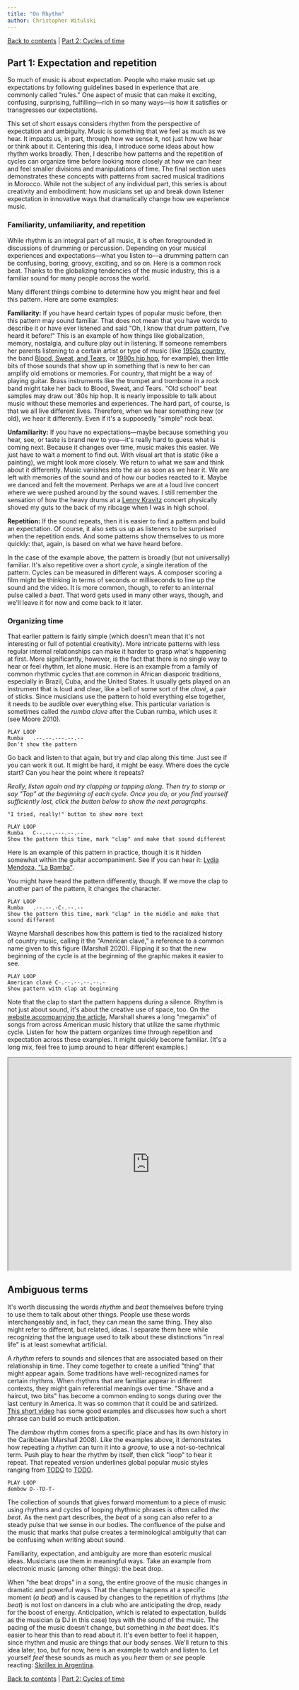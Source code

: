 ```yaml
---
title: "On Rhythm"
author: Christopher Witulski
---
```

[Back to contents](index.html) | [Part 2: Cycles of time](part2.html)

## Part 1: Expectation and repetition

So much of music is about expectation. People who make music set up expectations by following guidelines based in experience that are commonly called "rules." One aspect of music that can make it exciting, confusing, surprising, fulfilling—rich in so many ways—is how it satisfies or transgresses our expectations.

This set of short essays considers rhythm from the perspective of expectation and ambiguity. Music is something that we feel as much as we hear. It impacts us, in part, through how we sense it, not just how we hear or think about it. Centering this idea, I introduce some ideas about how rhythm works broadly. Then, I describe how patterns and the repetition of cycles can organize time before looking more closely at how we can hear and feel smaller divisions and manipulations of time. The final section uses demonstrates these concepts with patterns from sacred musical traditions in Morocco. While not the subject of any individual part, this series is about creativity and embodiment: how musicians set up and break down listener expectation in innovative ways that dramatically change how we experience music.

### Familiarity, unfamiliarity, and repetition

While rhythm is an integral part of all music, it is often foregrounded in discussions of drumming or percussion. Depending on your musical experiences and expectations—what you listen to—a drumming pattern can be confusing, boring, groovy, exciting, and so on. Here is a common rock beat. Thanks to the globalizing tendencies of the music industry, this is a familiar sound for many people across the world.

<div id="example1" class="example"></div>

Many different things combine to determine how you might hear and feel this pattern. Here are some examples:

**Familiarity:** If you have heard certain types of popular music before, then this pattern may sound familiar. That does not mean that you have words to describe it or have ever listened and said "Oh, I know that drum pattern, I've heard it before!" This is an example of how things like globalization, memory, nostalgia, and culture play out in listening. If someone remembers her parents listening to a certain artist or type of music (like [1950s country](https://www.youtube.com/watch?v=bjCoKslQOEs), the band [Blood, Sweat, and Tears](https://www.youtube.com/watch?v=P5jNJd7HRVU), or [1980s hip hop](https://www.youtube.com/watch?v=nyYqkRv0D5g), for example), then little bits of those sounds that show up in something that is new to her can amplify old emotions or memories. For country, that might be a way of playing guitar. Brass instruments like the trumpet and trombone in a rock band might take her back to Blood, Sweat, and Tears. "Old school" beat samples may draw out '80s hip hop. It is nearly impossible to talk about music without these memories and experiences. The hard part, of course, is that we all live different lives. Therefore, when we hear something new (or old), we hear it differently. Even if it's a supposedly "simple" rock beat.

**Unfamiliarity:** If you have no expectations—maybe because something you hear, see, or taste is brand new to you—it's really hard to guess what is coming next. Because it changes over time, music makes this easier. We just have to wait a moment to find out. With visual art that is static (like a painting), we might look more closely. We return to what we saw and think about it differently. Music vanishes into the air as soon as we hear it. We are left with memories of the sound and of how our bodies reacted to it. Maybe we danced and felt the movement. Perhaps we are at a loud live concert where we were pushed around by the sound waves. I still remember the sensation of how the heavy drums at a [Lenny Kravitz](https://www.youtube.com/watch?v=8LhCd1W2V0Q) concert physically shoved my guts to the back of my ribcage when I was in high school.

**Repetition:** If the sound repeats, then it is easier to find a pattern and build an expectation. Of course, it also sets us up as listeners to be surprised when the repetition ends. And some patterns show themselves to us more quickly: that, again, is based on what we have heard before.

In the case of the example above, the pattern is broadly (but not universally) familiar. It's also repetitive over a short *cycle*, a single iteration of the pattern. Cycles can be measured in different ways. A composer scoring a film might be thinking in terms of seconds or milliseconds to line up the sound and the video. It is more common, though, to refer to an internal pulse called a *beat*. That word gets used in many other ways, though, and we'll leave it for now and come back to it later.

### Organizing time

That earlier pattern is fairly simple (which doesn't mean that it's not interesting or full of potential creativity). More intricate patterns with less regular internal relationships can make it harder to grasp what's happening at first. More significantly, however, is the fact that there is no single way to hear or feel rhythm, let alone music. Here is an example from a family of common rhythmic cycles that are common in African diasporic traditions, especially in Brazil, Cuba, and the United States. It usually gets played on an instrument that is loud and clear, like a bell of some sort of the *clavé*, a pair of sticks. Since musicians use the pattern to hold everything else together, it needs to be audible over everything else. This particular variation is sometimes called the *rumba clave* after the Cuban rumba, which uses it (see Moore 2010).

```
PLAY LOOP
Rumba   .--.--.---.--.--
Don't show the pattern
```

Go back and listen to that again, but try and clap along this time. Just see if you can work it out. It might be hard, it might be easy. Where does the cycle start? Can you hear the point where it repeats?

*Really, listen again and try clapping or tapping along. Then try to stomp or say "Top" at the beginning of each cycle. Once you do, or you find yourself sufficiently lost, click the button below to show the next paragraphs.*

```
"I tried, really!" button to show more text
```

```
PLAY LOOP
Rumba   C--.--.---.--.--
Show the pattern this time, mark "clap" and make that sound different
```

Here is an example of this pattern in practice, though it is it hidden somewhat within the guitar accompaniment. See if you can hear it: [Lydia Mendoza, "La Bamba"](https://folkways.si.edu/lydia-mendoza/la-bamba-rumba/latin-world/music/track/smithsonian).

You might have heard the pattern differently, though. If we move the clap to another part of the pattern, it changes the character.

```
PLAY LOOP
Rumba   .--.--.-C-.--.--
Show the pattern this time, mark "clap" in the middle and make that sound different
```

Wayne Marshall describes how this pattern is tied to the racialized history of country music, calling it the "American clavé," a reference to a common name given to this figure (Marshall 2020). Flipping it so that the new beginning of the cycle is at the beginning of the graphic makes it easier to see.

```
PLAY LOOP
American clavé C-.--.--.--.--.-
Show pattern with clap at beginning
```

Note that the clap to start the pattern happens during a silence. Rhythm is not just about sound, it's about the creative use of space, too. On the [website accompanying the article](http://wayneandwax.com/?page_id=9315&fbclid=IwAR02xUOhjtC4fw-E6LOTQzcakI4o2IgKlkHmodg5FAbcr3X7qLmz-wS9FXk), Marshall shares a long "megamix" of songs from across American music history that utilize the same rhythmic cycle. Listen for how the pattern organizes time through repetition and expectation across these examples. It might quickly become familiar. (It's a long mix, feel free to jump around to hear different examples.)

<iframe src="https://drive.google.com/file/d/1LV177F0CTZGurJgswEOTURaUlxATigMy/preview" width="640" height="480"></iframe>

## Ambiguous terms

It's worth discussing the words *rhythm* and *beat* themselves before trying to use them to talk about other things. People use these words interchangeably and, in fact, they can mean the same thing. They also might refer to different, but related, ideas. I separate them here while recognizing that the language used to talk about these distinctions "in real life" is at least somewhat artificial.

A *rhythm* refers to sounds and silences that are associated based on their relationship in time. They come together to create a unified "thing" that might appear again. Some traditions have well-recognized names for certain rhythms. When rhythms that are familiar appear in different contexts, they might gain referential meanings over time. "Shave and a haircut, two bits" has become a common ending to songs during over the last century in America. It was so common that it could be and satirized. [This short video](https://www.youtube.com/embed/4W3cPSntmBk) has some good examples and discusses how such a short phrase can build so much anticipation.

The *dembow* rhythm comes from a specific place and has its own history in the Caribbean (Marshall 2008). Like the examples above, it demonstrates how repeating a *rhythm* can turn it into a *groove*, to use a not-so-technical term. Push play to hear the rhythm by itself, then click "loop" to hear it repeat. That repeated version underlines global popular music styles ranging from [TODO](TODO) to [TODO](TODO).

```
PLAY LOOP
dembow D--TD-T-
```

The collection of sounds that gives forward momentum to a piece of music using rhythms and cycles of looping rhythmic phrases is often called *the beat*. As the next part describes, the *beat* of a song can also refer to a steady pulse that we sense in our bodies. The confluence of the pulse and the music that marks that pulse creates a terminological ambiguity that can be confusing when writing about sound.

Familiarity, expectation, and ambiguity are more than esoteric musical ideas. Musicians use them in meaningful ways. Take an example from electronic music (among other things): the beat drop.

When "the beat drops" in a song, the entire groove of the music changes in dramatic and powerful ways. That the change happens at a specific moment (*a beat*) and is caused by changes to the repetition of rhythms (*the beat*) is not lost on dancers in a club who are anticipating the drop, ready for the boost of energy. Anticipation, which is related to expectation, builds as the musician (a DJ in this case) toys with the sound of the music. The pacing of the music doesn't change, but something in *the beat* does. It's easier to hear this than to read about it. It's even better to feel it happen, since rhythm and music are things that our body senses. We'll return to this idea later, too, but for now, here is an example to watch and listen to. Let yourself *feel* these sounds as much as you *hear* them or *see* people reacting: [Skrillex in Argentina](https://www.youtube.com/embed/nx8bGoNkvSI).

[Back to contents](index.html) | [Part 2: Cycles of time](part2.html)

<script src="audio.js"></script>
